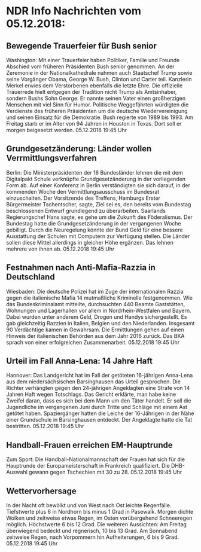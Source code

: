 # NDR Info Nachrichten vom 05.12.2018:


## Bewegende Trauerfeier für Bush senior
Washington: Mit einer Trauerfeier haben Politiker, Familie und Freunde Abschied vom früheren Präsidenten Bush senior genommen. An der Zeremonie in der Nationalkathedrale nahmen auch Staatschef Trump sowie seine Vorgänger Obama, George W. Bush, Clinton und Carter teil. Kanzlerin Merkel erwies dem Verstorbenen ebenfalls die letzte Ehre. Die offizielle Trauerrede hielt entgegen der Tradition nicht Trump als Amtsinhaber, sondern Bushs Sohn George. Er nannte seinen Vater einen großherzigen Menschen mit viel Sinn für Humor. Politische Weggefährten würdigten die Verdienste des früheren Präsidenten um die deutsche Wiedervereinigung und seinen Einsatz für die Demokratie. Bush regierte von 1989 bis 1993. Am Freitag starb er im Alter von 94 Jahren in Houston in Texas. Dort soll er morgen beigesetzt werden. 05.12.2018 19:45 Uhr 

## Grundgesetzänderung: Länder wollen Verrmittlungsverfahren
Berlin: Die Ministerpräsidenten der 16 Bundesländer lehnen die mit dem Digitalpakt Schule verknüpfte Grundgesetzänderung in der vorliegenden Form ab. Auf einer Konferenz in Berlin verständigten sie sich darauf, in der kommenden Woche den Vermittlungsausschuss im Bundesrat einzuschalten. Der Vorsitzende des Treffens, Hamburgs Erster Bürgermeister Tschentscher, sagte, Ziel sei es, den bereits vom Bundestag beschlossenen Entwurf grundlegend zu überarbeiten. Saarlands Regierungschef Hans sagte, es gehe um die Zukunft des Föderalismus. Der Bundestag hatte die Grundgesetzänderung in der vergangenen Woche gebilligt. Durch die Neuregelung könnte der Bund Geld für eine bessere Ausstattung der Schulen mit Computern zur Verfügung stellen. Die Länder sollen diese Mittel allerdings in gleicher Höhe ergänzen. Das lehnen mehrere von ihnen ab. 05.12.2018 19:45 Uhr 

## Festnahmen nach Anti-Mafia-Razzia in Deutschland
Wiesbaden: Die deutsche Polizei hat im Zuge der internationalen Razzia gegen die italienische Mafia 14 mutmaßliche Kriminelle festgenommen. Wie das Bundeskriminalamt mitteilte, durchsuchten  440 Beamte Gaststätten, Wohnungen und Lagerhallen vor allem in Nordrhein-Westfalen und Bayern. Dabei wurden unter anderem Geld, Drogen und Handys sichergestellt. Es gab gleichzeitig Razzien in Italien, Belgien und den Niederlanden. Insgesamt 90 Verdächtige kamen in Gewahrsam. Die Ermittlungen gehen auf einen Hinweis der italienischen Behörden aus dem Jahr 2016 zurück. Das BKA sprach von einer erfolgreichen Zusammenarbeit. 05.12.2018 19:45 Uhr 

## Urteil im Fall Anna-Lena: 14 Jahre Haft
Hannover: Das Landgericht hat im Fall der getöteten 16-jährigen Anna-Lena aus dem niedersächsischen Barsinghausen das Urteil gesprochen. Die Richter verhängten gegen den  24-jährigen Angeklagten eine Strafe von 14 Jahren Haft wegen Totschlags. Das Gericht erklärte, man habe keine Zweifel daran, dass es sich bei dem Mann um den Täter handelt. Er soll die Jugendliche im vergangenen Juni durch Tritte und Schläge mit einem Ast getötet haben. Spaziergänger hatten die Leiche der 16-Jährigen in der Nähe einer Grundschule in Barsinghausen entdeckt. Der Angeklagte hatte die Tat bestritten. 05.12.2018 19:45 Uhr 

## Handball-Frauen erreichen EM-Hauptrunde
Zum Sport: Die Handball-Nationalmannschaft der Frauen hat sich für die Hauptrunde der Europameisterschaft in Frankreich qualifiziert. Die DHB-Auswahl gewann gegen Tschechien mit 30 zu 28. 05.12.2018 19:45 Uhr 

## Wettervorhersage
In der Nacht oft bewölkt und von West nach Ost leichte Regenfälle. Tiefstwerte plus 6 in Nordhorn bis minus 1 Grad in Pasewalk. Morgen dichte Wolken und zeitweise etwas Regen, im Osten vorübergehend Schneeregen möglich. Höchstwerte 6 bis 12 Grad. Die weiteren Aussichten: Am Freitag überwiegend bedeckt und regnerisch, 10 bis 13 Grad. Am Sonnabend zeitweise Regen, nach Vorpommern hin Aufheiterungen, 6 bis 9 Grad. 05.12.2018 19:45 Uhr 
